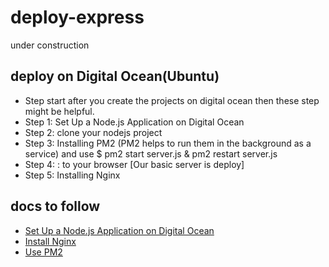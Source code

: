# deploy-express
under construction

## deploy on Digital Ocean(Ubuntu)
- Step start after you create the projects on digital ocean then these step might be helpful.
- Step 1: Set Up a Node.js Application on Digital Ocean
- Step 2: clone your nodejs project
- Step 3: Installing PM2 (PM2 helps to run them in the background as a service) and use $ pm2 start server.js & pm2 restart server.js
- Step 4: <ipv4>:<port> to your browser [Our basic server is deploy]
- Step 5: Installing Nginx

## docs to follow
- [Set Up a Node.js Application on Digital Ocean](https://www.digitalocean.com/community/tutorials/how-to-set-up-a-node-js-application-for-production-on-ubuntu-16-04)
- [Install Nginx](https://www.digitalocean.com/community/tutorials/how-to-install-nginx-on-ubuntu-22-04)
- [Use PM2](https://www.digitalocean.com/community/tutorials/how-to-use-pm2-to-setup-a-node-js-production-environment-on-an-ubuntu-vps)
